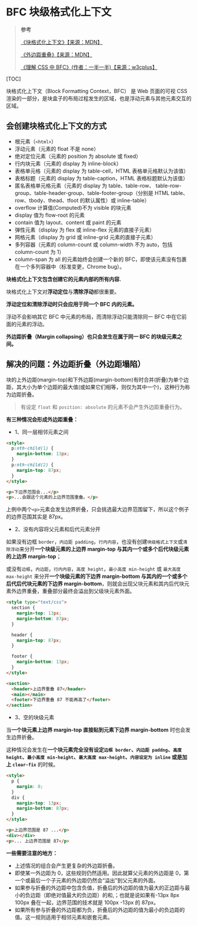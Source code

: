 # BFC 块级格式化上下文

> **参考**
>
> [《块格式化上下文》【来源：MDN】](https://developer.mozilla.org/zh-CN/docs/Web/Guide/CSS/Block_formatting_context)
>
> [《外边距重叠》【来源：MDN】](https://developer.mozilla.org/zh-CN/docs/Web/CSS/CSS_Box_Model/Mastering_margin_collapsing)
>
> [《理解 CSS 中 BFC》(作者：一半一半)【来源：w3cplus】](https://www.w3cplus.com/css/understanding-block-formatting-contexts-in-css.html)

[TOC]

块格式化上下文（Block Formatting Context，BFC） 是 Web 页面的可视 CSS 渲染的一部分，是块盒子的布局过程发生的区域，也是浮动元素与其他元素交互的区域。

## 会创建块格式化上下文的方式

- 根元素（`<html>`）
- 浮动元素（元素的 float 不是 none）
- 绝对定位元素（元素的 position 为 absolute 或 fixed）
- 行内块元素（元素的 display 为 inline-block）
- 表格单元格（元素的 display 为 table-cell，HTML 表格单元格默认为该值）
- 表格标题（元素的 display 为 table-caption，HTML 表格标题默认为该值）
- 匿名表格单元格元素（元素的 display 为 table、table-row、 table-row-group、table-header-group、table-footer-group（分别是 HTML table、row、tbody、thead、tfoot 的默认属性）或 inline-table）
- overflow 计算值(Computed)不为 visible 的块元素
- display 值为 flow-root 的元素
- contain 值为 layout、content 或 paint 的元素
- 弹性元素（display 为 flex 或 inline-flex 元素的直接子元素）
- 网格元素（display 为 grid 或 inline-grid 元素的直接子元素）
- 多列容器（元素的 column-count 或 column-width 不为 auto，包括 column-count 为 1）
- column-span 为 all 的元素始终会创建一个新的 BFC，即使该元素没有包裹在一个多列容器中（标准变更，Chrome bug）。

**块格式化上下文包含创建它的元素内部的所有内容.**

块格式化上下文对**浮动定位**与**清除浮动**都很重要。

**浮动定位和清除浮动时只会应用于同一个 BFC 内的元素。**

浮动不会影响其它 BFC 中元素的布局，而清除浮动只能清除同一 BFC 中在它前面的元素的浮动。

**外边距折叠（Margin collapsing）也只会发生在属于同一 BFC 的块级元素之间。**

## 解决的问题：外边距折叠（外边距塌陷）

块的上外边距(margin-top)和下外边距(margin-bottom)有时合并(折叠)为单个边距，其大小为单个边距的最大值(或如果它们相等，则仅为其中一个)，这种行为称为边距折叠。

> 有设定 `float` 和 `position: absolute` 的元素不会产生外边距重叠行为。

**有三种情况会形成外边距重叠：**

- 1、同一层相邻元素之间

```html
<style>
  p:nth-child(1) {
    margin-bottom: 13px;
  }
  p:nth-child(2) {
    margin-top: 87px;
  }
</style>

<p>下边界范围会...</p>
<p>...会跟这个元素的上边界范围重叠。</p>
```

上例中两个`<p>`元素会发生边界折叠，只会挑选最大边界范围留下，所以这个例子的边界范围其实是 87px。

- 2、没有内容将父元素和后代元素分开

如果没有边框 `border`，`内边距 padding`，`行内内容`，也没有创建`块级格式上下文`或`清除浮动`来分开**一个块级元素的上边界 margin-top 与其内一个或多个后代块级元素的上边界 margin-top**；

或没有`边框`，`内边距`，`行内内容`，`高度 height`，`最小高度 min-height` 或 `最大高度 max-height` 来分开**一个块级元素的下边界 margin-bottom 与其内的一个或多个后代后代块元素的下边界 margin-bottom**，则就会出现父块元素和其内后代块元素外边界重叠，重叠部分最终会溢出到父级块元素外面。

```html
<style type="text/css">
  section {
    margin-top: 13px;
    margin-bottom: 87px;
  }

  header {
    margin-top: 87px;
  }

  footer {
    margin-bottom: 13px;
  }
</style>

<section>
  <header>上边界重叠 87</header>
  <main></main>
  <footer>下边界重叠 87 不能再高了</footer>
</section>
```

- 3、空的块级元素

当**一个块元素上边界 margin-top 直接贴到元素下边界 margin-bottom** 时也会发生边界折叠。

这种情况会发生在**一个块元素完全没有设定`边框 border`、`内边距 paddng`、`高度 height`、`最小高度 min-height`、`最大高度 max-height`、`内容设定为 inline` 或是加上 `clear-fix`** 的时候。

```html
<style>
  ​​​​​​​​​​​​p {
    margin: 0;
  }
  div {
    margin-top: 13px;
    margin-bottom: 87px;
  }
</style>

<p>上边界范围是 87 ...</p>
<div></div>
<p>... 上边界范围是 87</p>
```

**一些需要注意的地方：**

- 上述情况的组合会产生更复杂的外边距折叠。
- 即使某一外边距为 0，这些规则仍然适用。因此就算父元素的外边距是 0，第一个或最后一个子元素的外边距仍然会“溢出”到父元素的外面。
- 如果参与折叠的外边距中包含负值，折叠后的外边距的值为最大的正边距与最小的负边距（即绝对值最大的负边距）的和,；也就是说如果有-13px 8px 100px 叠在一起，边界范围的技术就是 100px -13px 的 87px。
- 如果所有参与折叠的外边距都为负，折叠后的外边距的值为最小的负边距的值。这一规则适用于相邻元素和嵌套元素。
